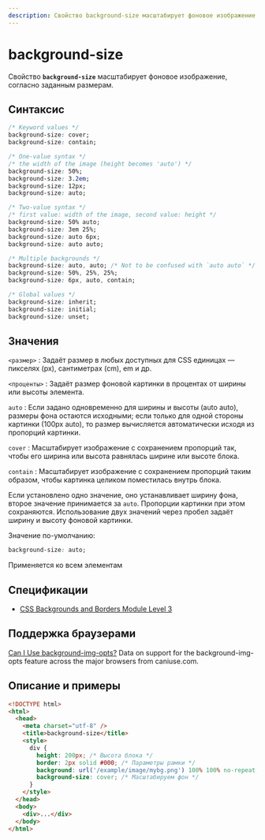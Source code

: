 ```yaml
---
description: Свойство background-size масштабирует фоновое изображение, согласно заданным размерам
---
```


# background-size

Свойство **`background-size`** масштабирует фоновое изображение, согласно заданным размерам.

## Синтаксис

```css
/* Keyword values */
background-size: cover;
background-size: contain;

/* One-value syntax */
/* the width of the image (height becomes 'auto') */
background-size: 50%;
background-size: 3.2em;
background-size: 12px;
background-size: auto;

/* Two-value syntax */
/* first value: width of the image, second value: height */
background-size: 50% auto;
background-size: 3em 25%;
background-size: auto 6px;
background-size: auto auto;

/* Multiple backgrounds */
background-size: auto, auto; /* Not to be confused with `auto auto` */
background-size: 50%, 25%, 25%;
background-size: 6px, auto, contain;

/* Global values */
background-size: inherit;
background-size: initial;
background-size: unset;
```

## Значения

`<размер>`
: Задаёт размер в любых доступных для CSS единицах — пикселях (px), сантиметрах (cm), em и др.

`<проценты>`
: Задаёт размер фоновой картинки в процентах от ширины или высоты элемента.

`auto`
: Если задано одновременно для ширины и высоты (auto auto), размеры фона остаются исходными; если только для одной стороны картинки (100px auto), то размер вычисляется автоматически исходя из пропорций картинки.

`cover`
: Масштабирует изображение с сохранением пропорций так, чтобы его ширина или высота равнялась ширине или высоте блока.

`contain`
: Масштабирует изображение с сохранением пропорций таким образом, чтобы картинка целиком поместилась внутрь блока.

Если установлено одно значение, оно устанавливает ширину фона, второе значение принимается за `auto`. Пропорции картинки при этом сохраняются. Использование двух значений через пробел задаёт ширину и высоту фоновой картинки.

Значение по-умолчанию:

```css
background-size: auto;
```

Применяется ко всем элементам

## Спецификации

- [CSS Backgrounds and Borders Module Level 3](http://dev.w3.org/csswg/css3-background/#the-background-size)

## Поддержка браузерами

<p class="ciu_embed" data-feature="background-img-opts" data-periods="future_1,current,past_1,past_2">
  <a href="http://caniuse.com/#feat=background-img-opts">Can I Use background-img-opts?</a> Data on support for the background-img-opts feature across the major browsers from caniuse.com.
</p>

## Описание и примеры

```html
<!DOCTYPE html>
<html>
  <head>
    <meta charset="utf-8" />
    <title>background-size</title>
    <style>
      div {
        height: 200px; /* Высота блока */
        border: 2px solid #000; /* Параметры рамки */
        background: url('/example/image/mybg.png') 100% 100% no-repeat; /* Добавляем фон */
        background-size: cover; /* Масштабируем фон */
      }
    </style>
  </head>
  <body>
    <div>...</div>
  </body>
</html>
```
